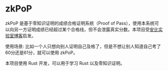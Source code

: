# zkPoP

zkPoP 是基于零知识证明的成绩合格证明系统（Proof of Pass），使用本系统可以向另一方证明成绩已经超过某个合格线，但不会泄露真实分数。本项目受[安比实验室博客](https://github.com/sec-bit/learning-zkp/blob/master/zkp-intro/1/zkp-back.md)启发。

使用场景: 比如一个人只想向别人证明自己及格了，但是不想让别人知道自己考了60分还是61分，就可以使用 zkPoP。

本项目使用 Rust 开发，可以用于学习 Rust 以及零知识证明。